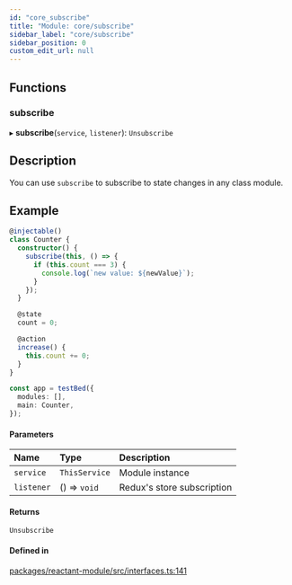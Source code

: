 ```yaml
---
id: "core_subscribe"
title: "Module: core/subscribe"
sidebar_label: "core/subscribe"
sidebar_position: 0
custom_edit_url: null
---
```


## Functions

### subscribe

▸ **subscribe**(`service`, `listener`): `Unsubscribe`

## Description

You can use `subscribe` to subscribe to state changes in any class module.

## Example

```ts
@injectable()
class Counter {
  constructor() {
    subscribe(this, () => {
      if (this.count === 3) {
        console.log(`new value: ${newValue}`);
      }
    });
  }

  @state
  count = 0;

  @action
  increase() {
    this.count += 0;
  }
}

const app = testBed({
  modules: [],
  main: Counter,
});
```

#### Parameters

| Name | Type | Description |
| :------ | :------ | :------ |
| `service` | `ThisService` | Module instance |
| `listener` | () => `void` | Redux's store subscription |

#### Returns

`Unsubscribe`

#### Defined in

[packages/reactant-module/src/interfaces.ts:141](https://github.com/unadlib/reactant/blob/06fada32/packages/reactant-module/src/interfaces.ts#L141)
